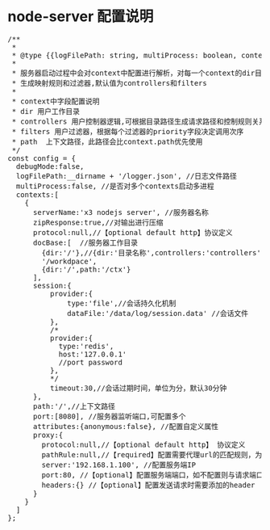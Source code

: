# node-server 配置说明
<pre>
/**
 *
 * @type {{logFilePath: string, multiProcess: boolean, contexts: *[]}}
 *
 * 服务器启动过程中会对context中配置进行解析，对每一个context的dir目录进行扫描，对controllers和filters字段设定的目录解析
 * 生成映射规则和过滤器,默认值为controllers和filters
 *
 * context中字段配置说明
 * dir 用户工作目录
 * controllers 用户控制器逻辑,可根据目录路径生成请求路径和控制规则关系
 * filters 用户过滤器，根据每个过滤器的priority字段决定调用次序
 * path  上下文路径，此路径会比context.path优先使用
 */
const config = {
  debugMode:false,
  logFilePath:__dirname + '/logger.json', //日志文件路径
  multiProcess:false, //是否对多个contexts启动多进程
  contexts:[
    {
      serverName:'x3 nodejs server', //服务器名称
      zipResponse:true,//对输出进行压缩
	  protocol:null,//【optional default http】协议定义
      docBase:[  //服务器工作目录
        {dir:'/'},//{dir:'目录名称',controllers:'controllers',filters:'filters',path:'/'}
		'/workdpace',
        {dir:'/',path:'/ctx'}
      ],
      session:{
          provider:{
              type:'file',//会话持久化机制
              dataFile:'/data/log/session.data' //会话文件
          },
          /*
          provider:{
            type:'redis',
            host:'127.0.0.1'
            //port password
          },
          */
          timeout:30,//会话过期时间，单位为分，默认30分钟
      },
      path:'/',//上下文路径
      port:[8080], //服务器监听端口,可配置多个
      attributes:{anonymous:false}, //配置自定义属性
	  proxy:{
		protocol:null,//【optional default http】 协议定义 
		pathRule:null,//【required】配置需要代理url的匹配规则，为正则表达式
        server:'192.168.1.100', //配置服务端IP
        port:80, //【optional】配置服务端端口，如不配置则与请求端口一致
        headers:{} //【optional】配置发送请求时需要添加的header
	  }
    }
  ]
};
</pre>
